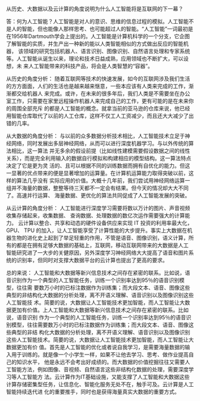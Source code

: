 从历史、大数据以及云计算的角度说明为什么人工智能将是互联网的下一幕？

答：何为人工智能？人工智能是对人的意识、思维的信息过程的模拟。人工智能不是人的智能，但也能像人那样思考、也可能超过人的智能。“人工智能”一词最初是
在1956年Dartmouth学会上提出的。人工智能是计算机科学的一个分支，它企图了解智能的实质，并生产出一种新的能以人类智能相似的方式做出反应的智能机器，
该领域的研究包括机器人、语言识别、图像识别、自然语言处理和专家系统等。人工智能从诞生以来，理论和技术日益成熟，应用领域也不断扩大，可以设想，未
来人工智能带来的科技产品，将会是人类智慧的“容器”。
   
   从历史的角度分析：
   随着互联网等技术的快速发展，如今的互联网涉及我们生活的方方面面，人们的生活也是越来越来惬意，一些本应该有人类来完成的工作，渐渐都交给机器人
来完成。或许，在未来的很多年后，我们人类是不需要坐在办公室工作，只需要在家里远程操作机器人来完成自己的工作，更有可能的是在未来你的周围全部充斥
的都是人工智能的概念。就拿当前的亚马逊的仓库来说，他已经用智能仓库取代了以前的人工仓库，这样不仅工人工资减少，而且还大大减少了出错的几率。

   从大数据的角度分析：
   与以前的众多数据分析技术相比，人工智能技术立足于神经网络，同时发展出多层神经网络，从而可以进行深度机器学习。与以外传统的算法相比，这一算法
并无多余的假设前提（比如线性建模需要假设数据之间的线性关系），而是完全利用输入的数据自行模拟和构建相应的模型结构。这一算法特点决定了它是更为灵
活的、且可以根据不同的训练数据而拥有自优化的能力。但这一显著的优点带来的便是显著增加的运算量。在计算机运算能力取得突破以前，这样的算法几乎没有
实际应用的价值。大概十几年前，我们尝试用神经网络运算一组并不海量的数据，整整等待三天都不一定会有结果。但今天的情况却大大不同了。高速并行运算、
海量数据、更优化的算法共同促成了人工智能发展的突破。
  
  从云计算的角度分析：
  人工智能进行深度学习需要将数以万计的图片、声音视频收集存储起来，收集数据、 查询数据、处理数据的数亿次运作需要强大的计算能力。
云计算以整合、共享和动态的硬件设备供应来实现 IT 投资的利用率最大化， GPU、 TPU 的加入，让人工智能享受了计算性能的大步提升。事实上大数据在机
器生物的进化史上起到了举足轻重的作用，不管是语音、图像识别，语义计算，所有的都是在拥有足够大数据的基础上，互联网，移动互联网带来的大数据是人工
智能研究进了一大步的关健原因，另外深度学习神经网络大大提高了语音和图片系统的识别率，但同时对支撑大数据平台的云计算也提出了更高的要求。

  总的来说：
  人工智能和大数据等新兴信息技术之间存在紧密的联系。比如说，语音识别作为一个典型的人工智能任务，训练一个识别率达到95％的语音识别模型，往往需
要数万小时的已标注数据作为训练集；而大段文本、语音、图像这些典型的非结构化大数据的分析处理，离不开语义理解、语音识别以及图像识别这些人工智能技
术。简要的说，大数据让人工智能技术更加智能，而人工智能让大数据更加有价值。上人工智能和大数据等新兴信息技术之间存在紧密的联系。比如说，语音识别
作为一个典型的人工智能任务，训练一个识别率达到95％的语音识别模型，往往需要数万小时的已标注数据作为训练集；而大段文本、语音、图像这些典型的非结
构化大数据的分析处理，离不开语义理解、语音识别以及图像识别这些人工智能技术。简要的说，大数据让人工智能技术更加智能，而人工智能让大数据更加有价
值。首先是人工智能的优化或者说自我学习，是需要海量数据的输入用于训练的。就是像一个小学生一样，如果不让他去学习、思考、做作业提高自己的知识水平，
他是永远不会考出好成绩的。而大数据的价值挖掘往往又需要人工智能方法，例如图像、音视频、自然语言这些非结构化数据的处理，需要深度学习等人工智能方
法。云计算作为IT基础设施，又能支撑了人工智能和大数据这些计算存储密集型任务，让信息化、智能化服务无处不在，触手可及。云计算是人工智能持续迭代进
化的重要推手，同时也是获得海量真实大数据的重要方式。



